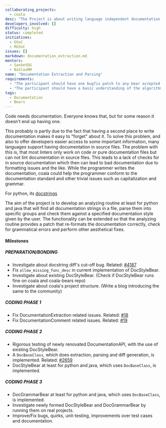 ```yaml
---
collaborating_projects:
  - coala
desc: "The Project is about writing language independent documentation extraction and parsing algorithms."
developers_involved: []
difficulty: high
status: completed
initiatives:
  - GSoC
  - RGSoC
issues: []
markdown: documentation_extraction.md
mentors:
  - SanketDG
  - NiklasMM
name: "Documentation Extraction and Parsing"
requirements:
  - "The participant should have one bugfix patch to any bear accepted."
  - "The participant should have a basic understanding of the algorithms behind existing documentation extraction routines."
tags:
  - Documentation
  - Bears
---
```


Code needs documentation. Everyone knows that, but for some reason it doesn't
end up having one.

This probably is partly due to the fact that having a second place to write documentation makes it easy to "forget" about it. To solve this problem, and
also to offer developers easier access to some important information, many languages support having documentation in source files. The problem with this
is, that most linters only work on code or pure documentation files but can not lint documentation in source files. This leads to a lack of checks for in source documentation which then can lead to bad documentation due to formatting issues and the like. While the programmer writes the documentation, coala could help
the programmer conform to the documentation standard and other trivial issues
such as capitalization and grammar.

For python, its [docstrings](https://www.python.org/dev/peps/pep-0257/)

The aim of the project is to develop an analyzing routine at least for python and java
that will find all documentation strings in a file, parse them into specific
groups and check them against a specified documentation style given by the
user. The functionality can be extended so that the analyzing routine provides
a patch that re-formats the documentation correctly, check for grammatical
errors and perform other aesthetical fixes.


#### Milestones

##### PREPARATION/BONDING

* Investigate about docstring diff's cut-off bug.
  Related: [#4187](https://github.com/coala/coala/issues/4187)
* Fix `allow_missing_func_desc` in current implementation of DocStyleBear.
* Investigate about existing DocStyleBear. (Check if DocStyleBear runs fine on coala and coala-bears repo)
* Investigate about coala's project structure. (Write a blog introducing the same to the community)

##### CODING PHASE 1

* Fix DocumentationExtraction related issues.
  Related: [#18](https://gitlab.com/coala/GSoC/GSoC-2017/issues/18)
* Fix DocumentationComment related issues.
  Related: [#19](https://gitlab.com/coala/GSoC/GSoC-2017/issues/19)

##### CODING PHASE 2

* Rigorous testing of newly renovated DocumentationAPI, with the use of existing DocStyleBear.
* A `DocBaseClass`, which does extraction, parsing and diff generation, is implemented.
  Related: [#2659](https://github.com/coala/coala/issues/2659)
* DocStyleBear at least for python and java, which uses `DocBaseClass`, is implemented.

##### CODING PHASE 3

* DocGrammarBear at least for python and java, which uses `DocBaseClass`, is implemented.
* Investigate newly formed DocStyleBear and DocGrammarBear by running them on real projects.
* Improve/Fix bugs, quirks, unit-testing, improvements over test cases and documentation.
